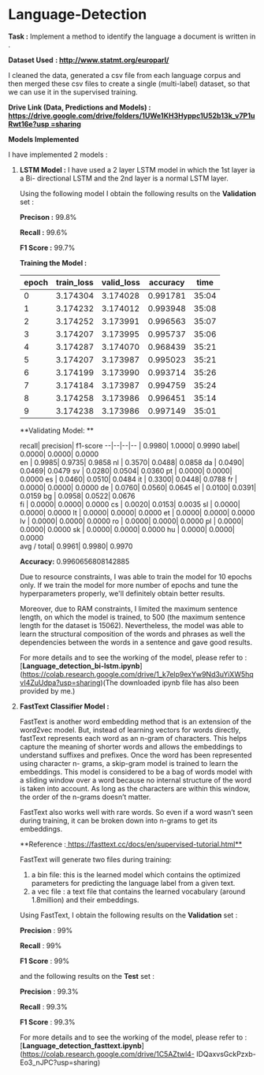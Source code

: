# Language-Detection

**Task :**  Implement a method to identify the language a document is written in . 

**Dataset Used** **: [**http://www.statmt.org/europarl/** ](http://www.statmt.org/europarl/)**

I cleaned the data, generated a csv file from each language corpus and then merged these csv files to create a single (multi-label) dataset, so that we can use it in the supervised training. 

**Drive Link (Data, Predictions and Models) :**  [**https://drive.google.com/drive/folders/1UWe1KH3Hyppc1U52b13k_v7P1uRwt16e?usp =sharing** ](https://drive.google.com/drive/folders/1UWe1KH3Hyppc1U52b13k_v7P1uRwt16e?usp=sharing)

**Models Implemented** 

I have implemented 2 models : 

1) **LSTM Model :** I have used a 2 layer LSTM model in which the 1st layer ia a Bi- directional LSTM and the 2nd layer is a normal LSTM layer. 

	Using the following model I obtain the following results on the **Validation** set : 

	**Precison :** 99.8% 

	**Recall     :** 99.6% 

	**F1 Score :** 99.7% 
	
	**Training the Model :**
	
	epoch|  train\_loss|  valid\_loss|  accuracy|  time
	--|--|--|--|--
	0| 3.174304|  3.174028|  0.991781| 35:04 
	1| 3.174232|  3.174012|  0.993948| 35:08 
	2| 3.174252|  3.173991|  0.996563| 35:07 
	3| 3.174207|  3.173995|  0.995737|  35:06 
	4| 3.174287|  3.174070|  0.968439|  35:21 
	5| 3.174207|  3.173987|  0.995023|  35:21 
	6| 3.174199|  3.173990|  0.993714|  35:26 
	7| 3.174184|  3.173987|  0.994759|  35:24 
	8| 3.174258|  3.173986|  0.996451|  35:14 
	9| 3.174238|  3.173986|  0.997149|  35:01 

	**Validating Model: **

	recall| precision|  f1-score
	--|--|--|--
	<OOV>|              0.9980|    1.0000|    0.9990
	label|              0.0000|    0.0000|    0.0000   
	en   |              0.9985|    0.9735|    0.9858
	nl   |              0.3570|    0.0488|    0.0858 
	da   |              0.0490|    0.0469|    0.0479 
	sv   |              0.0280|    0.0504|    0.0360 
	pt   |              0.0000|    0.0000|    0.0000 
	es   |              0.0460|    0.0510|    0.0484 
	it   |              0.3300|    0.0448|    0.0788 
	fr   |              0.0000|    0.0000|    0.0000 
	de   |              0.0760|    0.0560|    0.0645
	el   |              0.0100|    0.0391|    0.0159 
	bg   |              0.0958|    0.0522|    0.0676  
	fi   |              0.0000|    0.0000|    0.0000 
	cs   |              0.0020|    0.0153|    0.0035 
	sl   |              0.0000|    0.0000|    0.0000 
	lt   |              0.0000|    0.0000|    0.0000 
	et   |              0.0000|    0.0000|    0.0000 
	lv   |              0.0000|    0.0000|    0.0000 
	ro   |              0.0000|    0.0000|    0.0000 
	pl   |              0.0000|    0.0000|    0.0000 
	sk   |              0.0000|    0.0000|    0.0000 
	hu   |              0.0000|    0.0000|    0.0000  
	avg / total|        0.9961|    0.9980|    0.9970

    
	**Accuracy:** 0.9960656808142885 
    
	Due to resource constraints, I was able to train the model for 10 epochs only. If we train the model for more number of epochs and tune the hyperparameters properly, 		we'll definitely obtain better results. 

	Moreover, due to RAM constraints, I limited the maximum sentence length, on which the model is trained, to 500 (the maximum sentence length for the dataset is 15062). 		Nevertheless, the model was able to learn the structural composition of the words and phrases as well the dependencies between the words in a sentence and gave good 		results. 

	For more details and to see the working of the model, please refer to : 
	[**Language_detection_bi-lstm.ipynb**]	(https://colab.research.google.com/drive/1_k7elp9exYw9Nd3uYiXW5hqvI4ZuUdpa?usp=sharing)(The downloaded ipynb file has also been 	provided by me.) 

2) **FastText Classifier Model :** 

	FastText is another word embedding method that is an extension of the word2vec model. But, instead of learning vectors for words directly, fastText represents each word 	 as an n-gram of characters. This helps capture the meaning of shorter words and allows the embeddings to understand suffixes and prefixes. Once the word has been 		represented using character n- grams, a skip-gram model is trained to learn the embeddings. This model is considered to be a bag of words model with a sliding window 		over a word because no internal structure of the word is taken into account. As long as the characters are within this window, the order of the n-grams doesn’t matter.   

	FastText also works well with rare words. So even if a word wasn’t seen during training, it can be broken down into n-grams to get its embeddings. 

	**Reference :[ https://fasttext.cc/docs/en/supervised-tutorial.html** ](https://fasttext.cc/docs/en/supervised-tutorial.html)
	
	FastText will generate two files during training: 

	1) a bin  file: this is the learned model which contains the optimized parameters for predicting the language label from a given text. 
	2) a vec file : a text file that contains the learned vocabulary (around 1.8million) and their embeddings. 

	Using FastText, I obtain the following results on the **Validation** set : 

	 **Precision** : 99% 
    
	 **Recall** : 99% 
    
	 **F1 Score** : 99% 

	and the following results on the **Test** set : 

	**Precision** : 99.3% 
    
	**Recall** : 99.3% 
    
	**F1 Score** : 99.3% 

	For more details and to see the working of the model, please refer to : [**Language_detection_fasttext.ipynb**](https://colab.research.google.com/drive/1C5AZtwl4-		IDQaxvsGckPzxb-Eo3_nJPC?usp=sharing)

	
